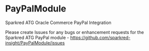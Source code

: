 # PayPalModule
Sparkred ATG Oracle Commerce PayPal Integration

Please create Issues for any bugs or enhancement requests for the Sparkred ATG PayPal module - https://github.com/sparkred-insight/PayPalModule/issues
